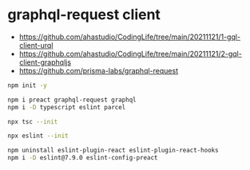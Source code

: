 # graphql-request client

- <https://github.com/ahastudio/CodingLife/tree/main/20211121/1-gql-client-urql>
- <https://github.com/ahastudio/CodingLife/tree/main/20211121/2-gql-client-graphqljs>
- <https://github.com/prisma-labs/graphql-request>

```bash
npm init -y

npm i preact graphql-request graphql
npm i -D typescript eslint parcel

npx tsc --init

npx eslint --init

npm uninstall eslint-plugin-react eslint-plugin-react-hooks
npm i -D eslint@7.9.0 eslint-config-preact
```
